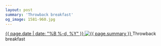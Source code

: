 ```yaml
---
layout: post
summary: 'Throwback breakfast'
og_image: 1581-960.jpg
---
```


<p>
 <time>
  <a href="/1581">
   {{ page.date | date: "%B %-d, %Y" }}
  </a>
 </time>
 <a href="/1581">
  <img alt="{{ page.summary }}" data-taken="1/14/2022" sizes="(min-width: 700px) 50vw, calc(100vw - 2rem)" src="{{ site.assets_url }}/1581-480.jpg" srcset="{{ site.assets_url }}/1581-240.jpg 240w, {{ site.assets_url }}/1581-480.jpg 480w, {{ site.assets_url }}/1581-720.jpg 720w, {{ site.assets_url }}/1581-960.jpg 960w"/>
 </a>
 <span>
  Throwback breakfast
 </span>
</p>
